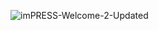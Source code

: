 ![imPRESS-Welcome-2-Updated](https://user-images.githubusercontent.com/58974370/163763665-06c07d64-9b38-4dcf-941a-e23df465e1a7.gif)
